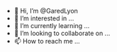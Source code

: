 - 👋 Hi, I’m @GaredLyon
- 👀 I’m interested in ...
- 🌱 I’m currently learning ...
- 💞️ I’m looking to collaborate on ...
- 📫 How to reach me ...

<!---
GaredLyon/GaredLyon is a ✨ special ✨ repository because its `README.md` (this file) appears on your GitHub profile.
You can click the Preview link to take a look at your changes.
--->
